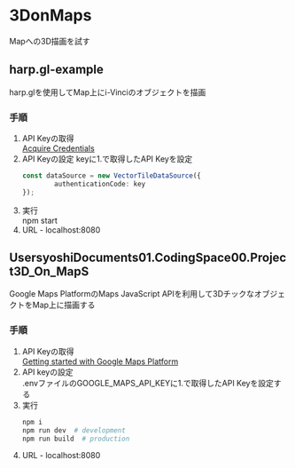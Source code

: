 # 3DonMaps

Mapへの3D描画を試す

## harp.gl-example

harp.glを使用してMap上にi-Vinciのオブジェクトを描画

### 手順

1. API Keyの取得  
    [Acquire Credentials](https://developer.here.com/tutorials/harpgl/#acquire-credentials)
2. API Keyの設定
    keyに1.で取得したAPI Keyを設定
    ```View.ts
    const dataSource = new VectorTileDataSource({
            authenticationCode: key
    });
    ```
3. 実行  
    npm start
4. URL - localhost:8080

## UsersyoshiDocuments01.CodingSpace00.Project3D_On_MapS

Google Maps PlatformのMaps JavaScript APIを利用して3DチックなオブジェクトをMap上に描画する

### 手順

1. API Keyの取得  
    [Getting started with Google Maps Platform](https://developers.google.com/maps/gmp-get-started?hl=ja)
2. API keyの設定  
    .envファイルのGOOGLE_MAPS_API_KEYに1.で取得したAPI Keyを設定する
3. 実行  
    ```sh
    npm i
    npm run dev  # development
    npm run build  # production
    ```
4. URL - localhost:8080